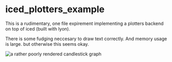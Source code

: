 # iced_plotters_example

This is a rudimentary, one file expirement implementing a plotters backend on top of iced (built with lyon).

There is some fudging neccesary to draw text correctly. And memory usage is large. but otherwise this seems okay.

![a rather poorly rendered candlestick graph](https://github.com/mobile-bungalow/iced_plotters_was_a_mistake/blob/master/media/stnk_3.png?raw=true)
